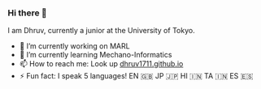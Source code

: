 ### Hi there 👋
I am Dhruv, currently a junior at the University of Tokyo.

- 🔭 I’m currently working on MARL
- 🌱 I’m currently learning Mechano-Informatics
- 📫 How to reach me: Look up [dhruv1711.github.io](https://dhruv1711.github.io/)
- ⚡ Fun fact: I speak 5 languages! EN 🇬🇧 JP 🇯🇵 HI 🇮🇳 TA 🇮🇳 ES 🇪🇸


